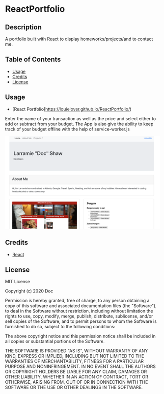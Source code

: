 # ReactPortfolio

## Description 

A portfolio built with React to display homeworks/projects/and to contact me. 


## Table of Contents

* [Usage](#usage)
* [Credits](#credits)
* [License](#license)


## Usage 

* [React Portfolio]https://louielover.github.io/ReactPortfolio/)

Enter the name of your transaction as well as the price and select either to add or subtract from your budget. The App is also give the ability to keep track of your budget offline with the help of service-worker.js

![Example Application](https://raw.githubusercontent.com/LouieLover/ReactPortfolio/main/Screen%20Shot%202020-11-06%20at%207.12.36%20PM.png)


## Credits

* [React](https://reactjs.org/)


## License

MIT License

Copyright (c) 2020 Doc 

Permission is hereby granted, free of charge, to any person obtaining a copy of this software and associated documentation files (the "Software"), to deal in the Software without restriction, including without limitation the rights to use, copy, modify, merge, publish, distribute, sublicense, and/or sell copies of the Software, and to permit persons to whom the Software is furnished to do so, subject to the following conditions:

The above copyright notice and this permission notice shall be included in all copies or substantial portions of the Software.

THE SOFTWARE IS PROVIDED "AS IS", WITHOUT WARRANTY OF ANY KIND, EXPRESS OR IMPLIED, INCLUDING BUT NOT LIMITED TO THE WARRANTIES OF MERCHANTABILITY, FITNESS FOR A PARTICULAR PURPOSE AND NONINFRINGEMENT. IN NO EVENT SHALL THE AUTHORS OR COPYRIGHT HOLDERS BE LIABLE FOR ANY CLAIM, DAMAGES OR OTHER LIABILITY, WHETHER IN AN ACTION OF CONTRACT, TORT OR OTHERWISE, ARISING FROM, OUT OF OR IN CONNECTION WITH THE SOFTWARE OR THE USE OR OTHER DEALINGS IN THE SOFTWARE.
